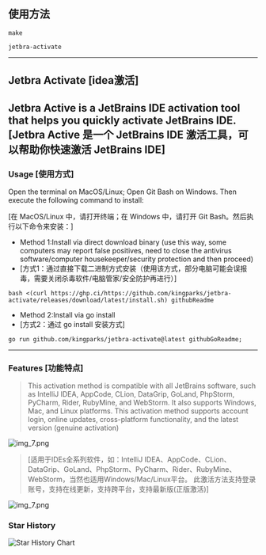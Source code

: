 ## 使用方法

```text
make
```

```shell
jetbra-activate
```




---
## Jetbra Activate [idea激活]

Jetbra Active is a JetBrains IDE activation tool that helps you quickly activate JetBrains IDE.
[Jetbra Active 是一个 JetBrains IDE 激活工具，可以帮助你快速激活 JetBrains IDE]
---
### Usage [使用方式]

Open the terminal on MacOS/Linux; Open Git Bash on Windows. Then execute the following command to install:

[在 MacOS/Linux 中，请打开终端；在 Windows 中，请打开 Git Bash。然后执行以下命令来安装：]

*  Method 1:Install via direct download binary (use this way, some computers may report false positives, need to close the antivirus software/computer housekeeper/security protection and then proceed)
* [方式1：通过直接下载二进制方式安装（使用该方式，部分电脑可能会误报毒，需要关闭杀毒软件/电脑管家/安全防护再进行）]
```shell
bash <(curl https://ghp.ci/https://github.com/kingparks/jetbra-activate/releases/download/latest/install.sh) githubReadme
```
* Method 2:Install via go install 
* [方式2：通过 go install 安装方式]
```shell
go run github.com/kingparks/jetbra-activate@latest githubGoReadme;
```

---
### Features [功能特点]

> This activation method is compatible with all JetBrains software, such as IntelliJ IDEA, AppCode, CLion, DataGrip, GoLand, PhpStorm, PyCharm, Rider, RubyMine, and WebStorm. It also supports Windows, Mac, and Linux platforms. This activation method supports account login, online updates, cross-platform functionality, and the latest version (genuine activation)

![img_7.png](./img/img.png)


> [适用于IDEs全系列软件，如：IntelliJ IDEA、AppCode、CLion、DataGrip、GoLand、PhpStorm、PyCharm、Rider、RubyMine、WebStorm，当然也适用Windows/Mac/Linux平台。 此激活方法支持登录账号，支持在线更新，支持跨平台，支持最新版(正版激活)]

![img_7.png](./img/img_2.png)


### Star History
![Star History Chart](https://api.star-history.com/svg?repos=kingparks/jetbra-activate&type=Date)